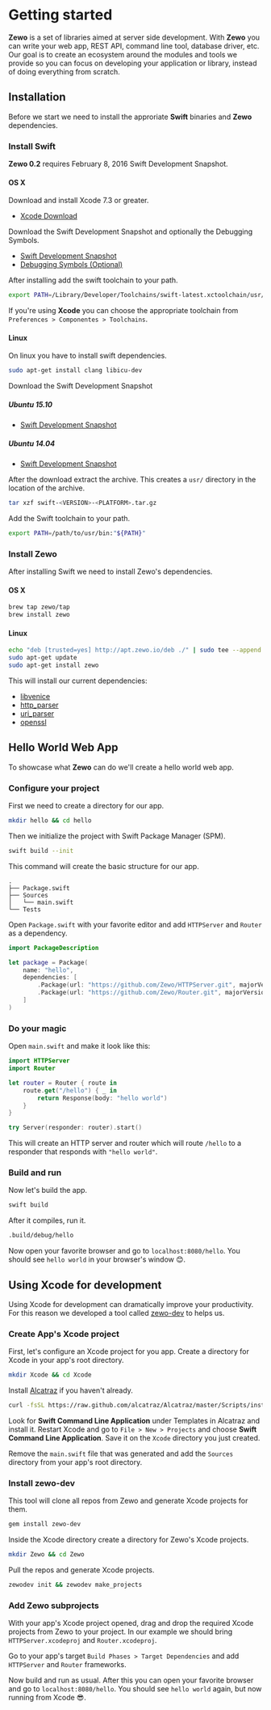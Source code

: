 # Getting started

**Zewo** is a set of libraries aimed at server side development. With **Zewo** you can write your web app, REST API, command line tool, database driver, etc. Our goal is to create an ecosystem around the modules and tools we provide so you can focus on developing your application or library, instead of doing everything from scratch.

## Installation

Before we start we need to install the approriate **Swift** binaries and **Zewo** dependencies.

### Install Swift

 **Zewo 0.2** requires February 8, 2016 Swift Development Snapshot.

#### OS X

Download and install Xcode 7.3 or greater.

- [Xcode Download](https://developer.apple.com/xcode/download/)

Download the Swift Development Snapshot and optionally the Debugging Symbols.

- [Swift Development Snapshot](https://swift.org/builds/development/xcode/swift-DEVELOPMENT-SNAPSHOT-2016-02-08-a/swift-DEVELOPMENT-SNAPSHOT-2016-02-08-a-osx.pkg)
- [Debugging Symbols (Optional)](https://swift.org/builds/development/xcode/swift-DEVELOPMENT-SNAPSHOT-2016-02-08-a/swift-DEVELOPMENT-SNAPSHOT-2016-02-08-a-osx-symbols.pkg)

After installing add the swift toolchain to your path.

```sh
export PATH=/Library/Developer/Toolchains/swift-latest.xctoolchain/usr/bin:"${PATH}"
```

If you're using **Xcode** you can choose the appropriate toolchain from `Preferences > Componentes > Toolchains`. 
 
#### Linux 
 
On linux you have to install swift dependencies.

```sh
sudo apt-get install clang libicu-dev
``` 

Download the Swift Development Snapshot
 
##### Ubuntu 15.10

- [Swift Development Snapshot](https://swift.org/builds/development/ubuntu1510/swift-DEVELOPMENT-SNAPSHOT-2016-02-08-a/swift-DEVELOPMENT-SNAPSHOT-2016-02-08-a-ubuntu15.10.tar.gz)

##### Ubuntu 14.04

 - [Swift Development Snapshot](https://swift.org/builds/development/ubuntu1404/swift-DEVELOPMENT-SNAPSHOT-2016-02-08-a/swift-DEVELOPMENT-SNAPSHOT-2016-02-08-a-ubuntu14.04.tar.gz)

After the download extract the archive. This creates a `usr/` directory in the location of the archive.

```sh
tar xzf swift-<VERSION>-<PLATFORM>.tar.gz
```

Add the Swift toolchain to your path.

```sh
export PATH=/path/to/usr/bin:"${PATH}"
```

### Install Zewo

After installing Swift we need to install Zewo's dependencies.

#### OS X
```sh
brew tap zewo/tap
brew install zewo
```

#### Linux
```sh
echo "deb [trusted=yes] http://apt.zewo.io/deb ./" | sudo tee --append /etc/apt/sources.list
sudo apt-get update
sudo apt-get install zewo
```

This will install our current dependencies:

- [libvenice](https://github.com/Zewo/libvenice)
- [http_parser](https://github.com/Zewo/http_parser)
- [uri_parser](https://github.com/Zewo/uri_parser)
- [openssl](https://www.openssl.org/)

## Hello World Web App

To showcase what **Zewo** can do we'll create a hello world web app.

### Configure your project

First we need to create a directory for our app.

```sh
mkdir hello && cd hello
```

Then we initialize the project with Swift Package Manager (SPM).

```sh
swift build --init
```

This command will create the basic structure for our app.

```
.
├── Package.swift
├── Sources
│   └── main.swift
└── Tests
```

Open `Package.swift` with your favorite editor and add `HTTPServer` and `Router` as a dependency.

```swift
import PackageDescription

let package = Package(
    name: "hello",
    dependencies: [
        .Package(url: "https://github.com/Zewo/HTTPServer.git", majorVersion: 0, minor: 2),
        .Package(url: "https://github.com/Zewo/Router.git", majorVersion: 0, minor: 2)
    ]
)
```

### Do your magic

Open `main.swift` and make it look like this:

```swift
import HTTPServer
import Router

let router = Router { route in
    route.get("/hello") { _ in
        return Response(body: "hello world")
    }
}

try Server(responder: router).start()
```

This will create an HTTP server and router which will route `/hello` to a responder that responds with `"hello world"`.

### Build and run

Now let's build the app.

```sh
swift build
```

After it compiles, run it.

```sh
.build/debug/hello
```

Now open your favorite browser and go to `localhost:8080/hello`. You should see `hello world` in your browser's window 😊.

## Using Xcode for development

Using Xcode for development can dramatically improve your productivity. For this reason we developed a tool called [zewo-dev](https://github.com/Zewo/zewo-dev) to helps us.

### Create App's Xcode project

First, let's configure an Xcode project for you app. Create a directory for Xcode in your app's root directory.

```sh
mkdir Xcode && cd Xcode
```
 
Install [Alcatraz](https://github.com/supermarin/Alcatraz) if you haven't already.

```sh
curl -fsSL https://raw.github.com/alcatraz/Alcatraz/master/Scripts/install.sh | sh
```

Look for **Swift Command Line Application** under Templates in Alcatraz and install it. Restart Xcode and go to `File > New > Projects` and choose **Swift Command Line Application**. Save it on the `Xcode` directory you just created.

Remove the `main.swift` file that was generated and add the `Sources` directory from your app's root directory.

### Install zewo-dev

This tool will clone all repos from Zewo and generate Xcode projects for them.

```sh
gem install zewo-dev
```


Inside the Xcode directory create a directory for Zewo's Xcode projects.

```sh
mkdir Zewo && cd Zewo
```

Pull the repos and generate Xcode projects.

```sh
zewodev init && zewodev make_projects
```

### Add Zewo subprojects

With your app's Xcode project opened, drag and drop the required Xcode projects from Zewo to your project. In our example we should bring `HTTPServer.xcodeproj` and `Router.xcodeproj`.

Go to your app's target `Build Phases > Target Dependencies` and add `HTTPServer` and `Router` frameworks.

Now build and run as usual. After this you can open your favorite browser and go to `localhost:8080/hello`. You should see `hello world` again, but now running from Xcode 😎.